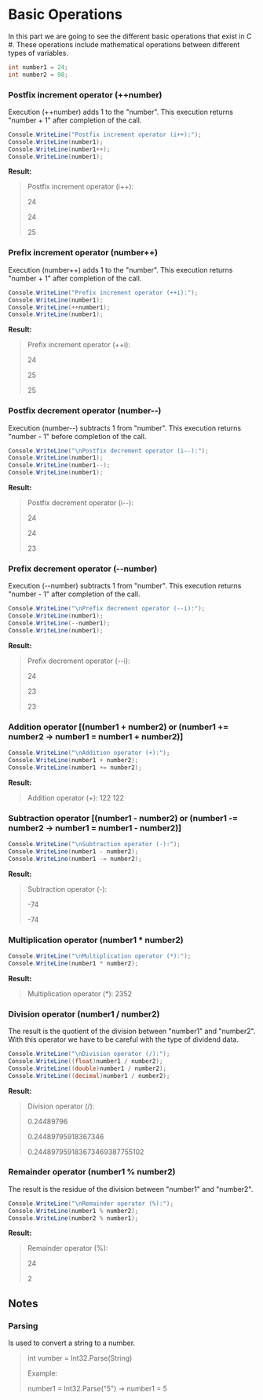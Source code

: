 # Basic Operations
In this part we are going to see the different basic operations that exist in C #. These operations include mathematical operations between different types of variables.

```c#
int number1 = 24;
int number2 = 98;
```

### Postfix increment operator (++number)

Execution (++number) adds 1 to the "number". This execution returns "number + 1" after completion of the call.

```c#
Console.WriteLine("Postfix increment operator (i++):");
Console.WriteLine(number1);
Console.WriteLine(number1++);
Console.WriteLine(number1);
```

**Result:**

> Postfix increment operator (i++):
> 
> 24
> 
> 24
> 
> 25

### Prefix increment operator (number++)

Execution (number++) adds 1 to the "number". This execution returns "number + 1" after completion of the call.

```c#
Console.WriteLine("Prefix increment operator (++i):");
Console.WriteLine(number1);
Console.WriteLine(++number1);
Console.WriteLine(number1);
```

**Result:**

> Prefix increment operator (++i):
> 
> 24
> 
> 25
> 
> 25

### Postfix decrement operator (number--)

Execution (number--) subtracts 1 from "number". This execution returns "number - 1" before completion of the call.

```c#
Console.WriteLine("\nPostfix decrement operator (i--):");
Console.WriteLine(number1);
Console.WriteLine(number1--);
Console.WriteLine(number1);
```

**Result:**

> Postfix decrement operator (i--):
> 
> 24
> 
> 24
> 
> 23

### Prefix decrement operator (--number)

Execution (--number) subtracts 1 from "number". This execution returns "number - 1" after completion of the call.

```c#
Console.WriteLine("\nPrefix decrement operator (--i):");
Console.WriteLine(number1);
Console.WriteLine(--number1);
Console.WriteLine(number1);
```

**Result:**

> Prefix decrement operator (--i):
> 
> 24
> 
> 23
> 
> 23

### Addition operator [(number1 + number2) or (number1 += number2 -> number1 = number1 + number2)]

```c#
Console.WriteLine("\nAddition operator (+):");
Console.WriteLine(number1 + number2);
Console.WriteLine(number1 += number2);
```

**Result:**

> Addition operator (+):
> 122
> 122

### Subtraction operator [(number1 - number2) or (number1 -= number2 -> number1 = number1 - number2)]

```c#
Console.WriteLine("\nSubtraction operator (-):");
Console.WriteLine(number1 - number2);
Console.WriteLine(number1 -= number2);
```

**Result:**

> Subtraction operator (-):
> 
> -74
> 
> -74

### Multiplication operator (number1 * number2)

```c#
Console.WriteLine("\nMultiplication operator (*):");
Console.WriteLine(number1 * number2);
```

**Result:**

> Multiplication operator (*):
> 2352

### Division operator (number1 / number2)

The result is the quotient of the division between "number1" and "number2". With this operator we have to be careful with the type of dividend data.

```c#
Console.WriteLine("\nDivision operator (/):");
Console.WriteLine((float)number1 / number2);
Console.WriteLine((double)number1 / number2);
Console.WriteLine((decimal)number1 / number2);
```

**Result:**

> Division operator (/):
> 
> 0.24489796
> 
> 0.24489795918367346
> 
> 0.244897959183673469387755102

### Remainder operator (number1 % number2)

The result is the residue of the division between "number1" and "number2".

```c#
Console.WriteLine("\nRemainder operator (%):");
Console.WriteLine(number1 % number2);
Console.WriteLine(number2 % number1);
```

**Result:**

> Remainder operator (%):
> 
> 24
> 
> 2

## Notes

### Parsing

Is used to convert a string to a number.

> int vumber = Int32.Parse(String)
> 
> Example:
> 
> number1 = Int32.Parse("5") -> number1 = 5
